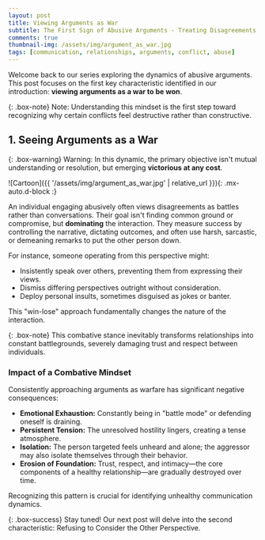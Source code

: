 ```yaml
---
layout: post
title: Viewing Arguments as War
subtitle: The First Sign of Abusive Arguments - Treating Disagreements as Battles
comments: true
thumbnail-img: /assets/img/argument_as_war.jpg
tags: [communication, relationships, arguments, conflict, abuse]
---
```


Welcome back to our series exploring the dynamics of abusive arguments. This post focuses on the first key characteristic identified in our introduction: **viewing arguments as a war to be won**.

{: .box-note}
Note: Understanding this mindset is the first step toward recognizing why certain conflicts feel destructive rather than constructive.

## 1. Seeing Arguments as a War

{: .box-warning}
Warning: In this dynamic, the primary objective isn't mutual understanding or resolution, but emerging **victorious at any cost**.

![Cartoon]({{ '/assets/img/argument_as_war.jpg' | relative_url }}){: .mx-auto.d-block :}

An individual engaging abusively often views disagreements as battles rather than conversations. Their goal isn't finding common ground or compromise, but **dominating** the interaction. They measure success by controlling the narrative, dictating outcomes, and often use harsh, sarcastic, or demeaning remarks to put the other person down.

For instance, someone operating from this perspective might:
* Insistently speak over others, preventing them from expressing their views.
* Dismiss differing perspectives outright without consideration.
* Deploy personal insults, sometimes disguised as jokes or banter.

This "win-lose" approach fundamentally changes the nature of the interaction.

{: .box-note}
This combative stance inevitably transforms relationships into constant battlegrounds, severely damaging trust and respect between individuals.

### Impact of a Combative Mindset

Consistently approaching arguments as warfare has significant negative consequences:
* **Emotional Exhaustion:** Constantly being in "battle mode" or defending oneself is draining.
* **Persistent Tension:** The unresolved hostility lingers, creating a tense atmosphere.
* **Isolation:** The person targeted feels unheard and alone; the aggressor may also isolate themselves through their behavior.
* **Erosion of Foundation:** Trust, respect, and intimacy—the core components of a healthy relationship—are gradually destroyed over time.

Recognizing this pattern is crucial for identifying unhealthy communication dynamics.

{: .box-success}
Stay tuned! Our next post will delve into the second characteristic: Refusing to Consider the Other Perspective.